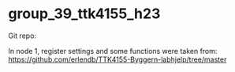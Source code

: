 # group_39_ttk4155_h23
Git repo: 

In node 1, register settings and some functions were taken from: https://github.com/erlendb/TTK4155-Byggern-labhjelp/tree/master
